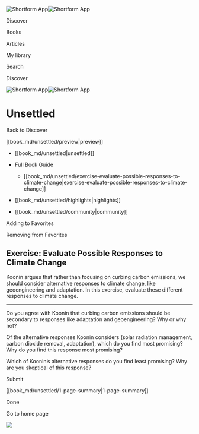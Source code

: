 ![Shortform App](/img/logo.36a2399e.svg)![Shortform App](/img/logo-dark.70c1b072.svg)

Discover

Books

Articles

My library

Search

Discover

![Shortform App](/img/logo.36a2399e.svg)![Shortform App](/img/logo-dark.70c1b072.svg)

# Unsettled

Back to Discover

[[book_md/unsettled/preview|preview]]

  * [[book_md/unsettled|unsettled]]
  * Full Book Guide

    * [[book_md/unsettled/exercise-evaluate-possible-responses-to-climate-change|exercise-evaluate-possible-responses-to-climate-change]]
  * [[book_md/unsettled/highlights|highlights]]
  * [[book_md/unsettled/community|community]]



Adding to Favorites 

Removing from Favorites 

## Exercise: Evaluate Possible Responses to Climate Change

Koonin argues that rather than focusing on curbing carbon emissions, we should consider alternative responses to climate change, like geoengineering and adaptation. In this exercise, evaluate these different responses to climate change.

* * *

Do you agree with Koonin that curbing carbon emissions should be secondary to responses like adaptation and geoengineering? Why or why not?

Of the alternative responses Koonin considers (solar radiation management, carbon dioxide removal, adaptation), which do you find most promising? Why do you find this response most promising?

Which of Koonin’s alternative responses do you find least promising? Why are you skeptical of this response?

Submit 

[[book_md/unsettled/1-page-summary|1-page-summary]]

Done

Go to home page 

![](https://bat.bing.com/action/0?ti=56018282&Ver=2&mid=e994ccdc-3e16-4cbf-a05f-ba28a7aee0bb&sid=72e6e650642c11eeb2dd2161d176fe8d&vid=72e70890642c11eeb72d79fe7b6df2c6&vids=0&msclkid=N&pi=0&lg=en-US&sw=800&sh=600&sc=24&nwd=1&tl=Shortform%20%7C%20Book&p=https%3A%2F%2Fwww.shortform.com%2Fapp%2Fbook%2Funsettled%2Fexercise-evaluate-possible-responses-to-climate-change&r=&lt=1218&evt=pageLoad&sv=1&rn=73039)
